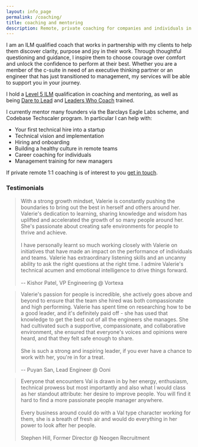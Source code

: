 ```yaml
---
layout: info_page
permalink: /coaching/
title: coaching and mentoring
description: Remote, private coaching for companies and individuals in tech from a leader with 15 years of experience. Hiring, onboarding, diversity and inclusion, line management, confidence, leadership, team performance and much more.
---
```

I am an ILM qualified coach that works in partnership with my clients to help them discover clarity, purpose and joy in their work. Through thoughtful questioning and guidance, I inspire them to choose courage over comfort and unlock the confidence to perform at their best. Whether you are a member of the c-suite in need of an executive thinking partner or an engineer that has just transitioned to management, my services will be able to support you in your journey.

I hold a [Level 5 ILM](https://www.britishschoolofcoaching.com/qualifications/ilm-level-5-coaching-mentoring/) qualification in coaching and mentoring, as well as being [Dare to Lead](https://brenebrown.com/hubs/dare-to-lead/) and [Leaders Who Coach](https://betterconversations.co/courses-programmes/leaders-who-coach/]) trained.

I currently mentor many founders via the Barclays Eagle Labs scheme, and Codebase Techscaler program. In particular I can help with:
* Your first technical hire into a startup
* Technical vision and implementation
* Hiring and onboarding
* Building a healthy culture in remote teams
* Career coaching for individuals
* Management training for new managers

If private remote 1:1 coaching is of interest to you <a href="mailto:coaching@outragedpinkracoon.com?subject=Coaching Inquiry from Website">get in touch</a>.

### Testimonials

> With a strong growth mindset, Valerie is constantly pushing the boundaries to bring out the best in herself and others around her. Valerie's dedication to learning, sharing knowledge and wisdom has uplifted and accelerated the growth of so many people around her. She's passionate about creating safe environments for people to thrive and achieve. <br><br>I have personally learnt so much working closely with Valerie on initiatives that have made an impact on the performance of individuals and teams. Valerie has extraordinary listening skills and an uncanny ability to ask the right questions at the right time. I admire Valerie's technical acumen and emotional intelligence to drive things forward.
<br><br> <span class='blue'> -- Kishor Patel, VP Engineering @ Vortexa <span>

> Valerie's passion for people is incredible, she actively goes above and beyond to ensure that the team she hired was both compassionate and high performing. Valerie has spent time on researching how to be a good leader, and it's definitely paid off - she has used that knowledge to get the best out of all the engineers she manages. She had cultivated such a supportive, compassionate, and collaborative environment, she ensured that everyone's voices and opinions were heard, and that they felt safe enough to share. <br><br> She is such a strong and inspiring leader, if you ever have a chance to work with her, you're in for a treat.
<br><br> <span class='blue'>-- Puyan San, Lead Engineer @ Ooni</span>

> Everyone that encounters Val is drawn in by her energy, enthusiasm, technical prowess but most importantly and also what I would class as her standout attribute: her desire to improve people. You will find it hard to find a more passionate people manager anywhere. <br><br> Every business around could do with a Val type character working for them, she is a breath of fresh air and would do everything in her power to look after her people.
<br><br> <span class='blue'>Stephen Hill, Former Director @ Neogen Recruitment<span>
